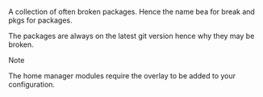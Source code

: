 A collection of often broken packages. Hence the name bea for break and pkgs for packages.

The packages are always on the latest git version hence why they may be broken.

> [!NOTE]
> The home manager modules require the overlay to be added to your configuration.
